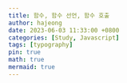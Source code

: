 ```yaml
---
title: 함수, 함수 선언, 함수 호출
author: hajeong
date: 2023-06-03 11:33:00 +0800
categories: [Study, Javascript]
tags: [typography]
pin: true
math: true
mermaid: true
---
```

